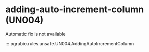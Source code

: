 # adding-auto-increment-column (UN004)

Automatic fix is not available

::: pgrubic.rules.unsafe.UN004.AddingAutoIncrementColumn


